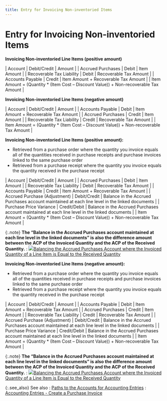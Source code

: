 ```yaml
---
title: Entry for Invoicing Non-inventoried Items
---
```


# Entry for Invoicing Non-inventoried Items


**Invoicing Non-inventoried Line Items (positive  amount)**


| Account | Debit/Credit | Amount |
| Accrued Purchases | Debit | Item Amount |
| Recoverable Tax Liability | Debit | Recoverable Tax Amount |
| Accounts Payable | Credit | Item Amount + Recoverable Tax Amount |
| Item Amount = (Quantity \* (Item Cost – Discount Value))  + Non-recoverable Tax Amount |



**Invoicing Non-inventoried Line Items (negative  amount)**


| Account | Debit/Credit | Amount |
| Accounts Payable | Debit | Item Amount + Recoverable Tax Amount |
| Accrued Purchases | Credit | Item Amount |
| Recoverable Tax Liability | Credit | Recoverable Tax Amount |
| Item Amount = (Quantity \* (Item Cost – Discount Value))  + Non-recoverable Tax Amount |



****Invoicing 
 Non-inventoried Line Items (positive amount):****

- Retrieved from  a purchase order where the quantity you invoice equals all of the quantities  received in purchase receipts and purchase invoices linked to the same  purchase order
- Retrieved from  a purchase receipt where the quantity you invoice equals the quantity  received in the purchase receipt



| Account | Debit/Credit | Amount |
| Accrued Purchases | Debit | Item Amount |
| Recoverable Tax Liability | Debit | Recoverable Tax Amount |
| Accounts Payable | Credit | Item Amount + Recoverable Tax Amount |
| Accrued Purchase (Adjustment) | Debit/Credit | Balance in the Accrued Purchases account maintained at each line level  in the linked documents |
| Purchase Price Variance | Credit/Debit | Balance in the Accrued Purchases account maintained  at each line level in the linked documents |
| Item Amount = (Quantity \* (Item Cost – Discount Value))  + Non-recoverable Tax Amount |



{:.note}
**The “Balance in the Accrued Purchases account  maintained at each line level in the linked documents” is also the difference  amount between the ACP of the Invoiced Quantity and the ACP of the Received  Quantity.**
: ![]({{site.pp_baseurl}}/img/lens.gif)[Balancing  the Accrued Purchases Account where the Invoiced Quantity of a Line Item  is Equal to the Received Quantity]({{site.pp_baseurl}}/purc-proc/pis/create-pi/create-new-pi/balancing_the_acp_account_where_inv_qty_equals_rec_qty_pur.html)


****Invoicing 
 Non-inventoried Line Items (negative amount):****

- Retrieved from  a purchase order where the quantity you invoice equals all of the quantities  received in purchase receipts and purchase invoices linked to the same  purchase order
- Retrieved from  a purchase receipt where the quantity you invoice equals the quantity  received in the purchase receipt



| Account | Debit/Credit | Amount |
| Accounts Payable | Debit | Item Amount + Recoverable Tax Amount |
| Accrued Purchases | Credit | Item Amount |
| Recoverable Tax Liability | Credit | Recoverable Tax Amount |
| Accrued Purchase (Adjustment) | Debit/Credit | Balance in the Accrued Purchases account maintained at each line level  in the linked documents |
| Purchase Price Variance | Credit/Debit | Balance in the Accrued Purchases account maintained  at each line level in the linked documents |
| Item Amount = (Quantity \* (Item Cost – Discount Value))  + Non-recoverable Tax Amount |



{:.note}
**The “Balance in the Accrued Purchases account  maintained at each line level in the linked documents” is also the difference  amount between the ACP of the Invoiced Quantity and the ACP of the Received  Quantity.**
: ![]({{site.pp_baseurl}}/img/lens.gif)[Balancing  the Accrued Purchases Account where the Invoiced Quantity of a Line Item  is Equal to the Received Quantity]({{site.pp_baseurl}}/purc-proc/pis/create-pi/create-new-pi/balancing_the_acp_account_where_inv_qty_equals_rec_qty_pur.html)


{:.see_also}
See also
: [Paths  to the Accounts for Accounting Entries]({{site.pp_baseurl}}/misc/paths_to_the_accounts_for_accounting_entries_pur.html)
: [Accounting  Entries - Create a Purchase Invoice]({{site.pp_baseurl}}/purc-proc/pis/create-pi/create-new-pi/accounting_entries_create_a_purchase_invoice_pur.html)
